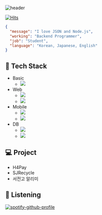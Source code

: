 ![header](https://capsule-render.vercel.app/api?type=waving&color=b9d3ef&text=BrainInAVet&fontColor=24405e&height=200&animation=fadeIn)

[![Hits](https://hits.seeyoufarm.com/api/count/incr/badge.svg?url=https%3A%2F%2Fgithub.com%2Ffhalfkg&count_bg=%2379C83D&title_bg=%23555555&icon=github.svg&icon_color=%23E7E7E7&title=hits&edge_flat=false)](https://github.com/fhalfkg)

```json
{
  "message": "I love JSON and Node.js",
  "working": "Backend Programmer",
  "job": "Student",
  "language": "Korean, Japanese, English"
}
```

## 🧰 Tech Stack
- Basic
  - <a href="https://www.iso.org/standard/74528.html"><img src="https://img.shields.io/badge/C-a8b9cc?style=flat-square&logo=C&logoColor=white"/></a>
- Web
  - <a href="https://nodejs.org/"><img src="https://img.shields.io/badge/Node.js-'339933'?style=flat-square&logo=Node.js&logoColor=white"/></a>
  - <a href="https://spring.io/projects/spring-boot"><img src="https://img.shields.io/badge/Spring Boot-6db33f?style=flat-square&logo=Spring%20Boot&logoColor=white"/></a>
- Mobile
  - <a href="https://flutter.dev/"><img src="https://img.shields.io/badge/Flutter-02569b?style=flat-square&logo=Flutter&logoColor=white"/></a>
  - <a href="https://developer.apple.com/swift/"><img src="https://img.shields.io/badge/Swift-fa7343?style=flat-square&logo=Swift&logoColor=white"/></a>
- DB
  - <a href="https://www.mysql.com/"><img src="https://img.shields.io/badge/MySQL-4479a1?style=flat-square&logo=MySQL&logoColor=white"/></a>
  - <a href="https://www.mongodb.com/"><img src="https://img.shields.io/badge/MongoDB-47a248?style=flat-square&logo=MongoDB&logoColor=white"/></a>

## 💻 Project
- H4Pay
- SJRecycle
- 서전고 알리미

## 🎵 Listening
[![spotify-github-profile](https://spotify-github-profile.vercel.app/api/view?uid=fj5voxedvb6v6y0kxdtzqsbp6&cover_image=true&theme=default)](https://github.com/kittinan/spotify-github-profile)

